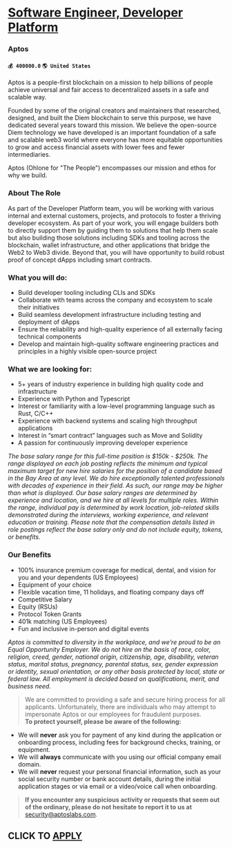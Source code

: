 # [Software Engineer, Developer Platform](https://www.remotewlb.com/apply/software-engineer-developer-platform-44274)  
### Aptos  
#### `💰 400000.0` `🌎 United States`  

Aptos is a people-first blockchain on a mission to help billions of people achieve universal and fair access to decentralized assets in a safe and scalable way.

Founded by some of the original creators and maintainers that researched, designed, and built the Diem blockchain to serve this purpose, we have dedicated several years toward this mission. We believe the open-source Diem technology we have developed is an important foundation of a safe and scalable web3 world where everyone has more equitable opportunities to grow and access financial assets with lower fees and fewer intermediaries.

Aptos (Ohlone for "The People") encompasses our mission and ethos for why we build.

### About The Role

As part of the Developer Platform team, you will be working with various internal and external customers, projects, and protocols to foster a thriving developer ecosystem. As part of your work, you will engage builders both to directly support them by guiding them to solutions that help them scale but also building those solutions including SDKs and tooling across the blockchain, wallet infrastructure, and other applications that bridge the Web2 to Web3 divide. Beyond that, you will have opportunity to build robust proof of concept dApps including smart contracts.

### What you will do:

  * Build developer tooling including CLIs and SDKs
  * Collaborate with teams across the company and ecosystem to scale their initiatives
  * Build seamless development infrastructure including testing and deployment of dApps
  * Ensure the reliability and high-quality experience of all externally facing technical components
  * Develop and maintain high-quality software engineering practices and principles in a highly visible open-source project

### What we are looking for:

  * 5+ years of industry experience in building high quality code and infrastructure
  * Experience with Python and Typescript
  * Interest or familiarity with a low-level programming language such as Rust, C/C++
  * Experience with backend systems and scaling high throughput applications
  * Interest in “smart contract” languages such as Move and Solidity
  * A passion for continuously improving developer experience

_The base salary range for this full-time position is $150k - $250k. The range displayed on each job posting reflects the minimum and typical maximum target for new hire salaries for the position of a candidate based in the Bay Area at any level. We do hire exceptionally talented professionals with decades of experience in their field. As such, our range may be higher than what is displayed. Our base salary ranges are determined by experience and location, and we hire at all levels for multiple roles. Within the range, individual pay is determined by work location, job-related skills demonstrated during the interviews, working experience, and relevant education or training. Please note that the compensation details listed in role postings reflect the base salary only and do not include equity, tokens, or benefits._

### Our Benefits

  * 100% insurance premium coverage for medical, dental, and vision for you and your dependents (US Employees)
  * Equipment of your choice
  * Flexible vacation time, 11 holidays, and floating company days off 
  * Competitive Salary
  * Equity (RSUs)
  * Protocol Token Grants
  * 401k matching (US Employees)
  * Fun and inclusive in-person and digital events

_Aptos is committed to diversity in the workplace, and we’re proud to be an Equal Opportunity Employer. We do not hire on the basis of race, color, religion, creed, gender, national origin, citizenship, age, disability, veteran status, marital status, pregnancy, parental status, sex, gender expression or identity, sexual orientation, or any other basis protected by local, state or federal law. All employment is decided based on qualifications, merit, and business need._

> We are committed to providing a safe and secure hiring process for all applicants. Unfortunately, there are individuals who may attempt to impersonate Aptos or our employees for fraudulent purposes.  
>  **To protect yourself, please be aware of the following:**

  * We will **never** ask you for payment of any kind during the application or onboarding process, including fees for background checks, training, or equipment.
  * We will **always** communicate with you using our official company email domain.
  * We will **never** request your personal financial information, such as your social security number or bank account details, during the initial application stages or via email or a video/voice call when onboarding.

> **If you encounter any suspicious activity or requests that seem out of the ordinary, please do not hesitate to report it to us at** security@aptoslabs.com.

  
## CLICK TO [APPLY](https://www.remotewlb.com/apply/software-engineer-developer-platform-44274)

